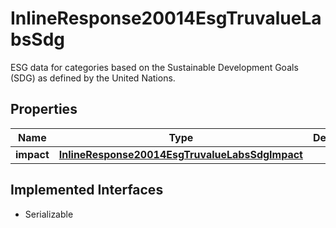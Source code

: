 

# InlineResponse20014EsgTruvalueLabsSdg

ESG data for categories based on the Sustainable Development Goals (SDG) as defined by the United Nations.

## Properties

Name | Type | Description | Notes
------------ | ------------- | ------------- | -------------
**impact** | [**InlineResponse20014EsgTruvalueLabsSdgImpact**](InlineResponse20014EsgTruvalueLabsSdgImpact.md) |  |  [optional]


## Implemented Interfaces

* Serializable


